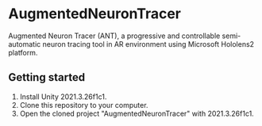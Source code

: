 # AugmentedNeuronTracer
Augmented Neuron Tracer (ANT), a progressive and controllable semi-automatic neuron tracing tool in AR environment using Microsoft Hololens2 platform.
## Getting started
1. Install Unity 2021.3.26f1c1.
2. Clone this repository to your computer.
3. Open the cloned project "AugmentedNeuronTracer" with 2021.3.26f1c1.
